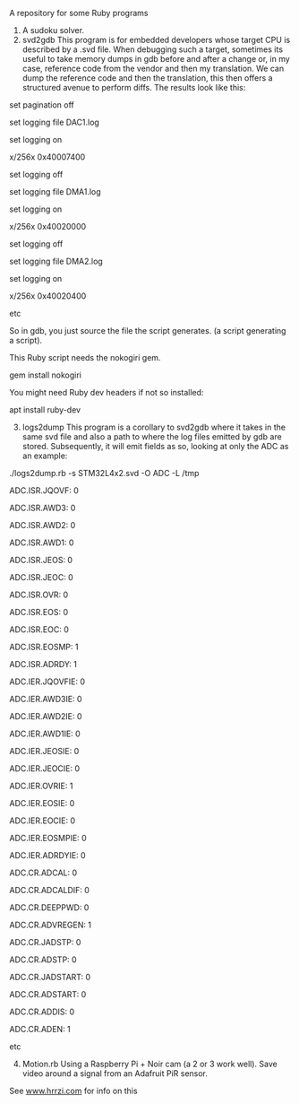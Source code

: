 A repository for some Ruby programs

1) A sudoku solver.
2) svd2gdb 
This program is for embedded developers whose target CPU is described
by a .svd file. When debugging such a target, sometimes its useful to
take memory dumps in gdb before and after a change or, in my case,
reference code from the vendor and then my translation. We can dump
the reference code and then the translation, this then offers a
structured avenue to perform diffs. The results look like this:

set pagination off

set logging file DAC1.log

set logging on

x/256x 0x40007400

set logging off

set logging file DMA1.log

set logging on

x/256x 0x40020000

set logging off

set logging file DMA2.log

set logging on

x/256x 0x40020400

etc

So in gdb, you just source the file the script generates. (a script
generating a script).

This Ruby script needs the nokogiri gem.

gem install nokogiri

You might need Ruby dev headers if not so installed:

apt install ruby-dev


3) logs2dump
This program is a corollary to svd2gdb where it takes in the same svd
file and also a path to where the log files emitted by gdb are
stored. Subsequently, it will emit fields as so, looking at only the
ADC as an example:

./logs2dump.rb -s STM32L4x2.svd -O ADC -L /tmp

ADC.ISR.JQOVF: 0

ADC.ISR.AWD3: 0

ADC.ISR.AWD2: 0

ADC.ISR.AWD1: 0

ADC.ISR.JEOS: 0

ADC.ISR.JEOC: 0

ADC.ISR.OVR: 0

ADC.ISR.EOS: 0

ADC.ISR.EOC: 0

ADC.ISR.EOSMP: 1

ADC.ISR.ADRDY: 1

ADC.IER.JQOVFIE: 0

ADC.IER.AWD3IE: 0

ADC.IER.AWD2IE: 0

ADC.IER.AWD1IE: 0

ADC.IER.JEOSIE: 0

ADC.IER.JEOCIE: 0

ADC.IER.OVRIE: 1

ADC.IER.EOSIE: 0

ADC.IER.EOCIE: 0

ADC.IER.EOSMPIE: 0

ADC.IER.ADRDYIE: 0

ADC.CR.ADCAL: 0

ADC.CR.ADCALDIF: 0

ADC.CR.DEEPPWD: 0

ADC.CR.ADVREGEN: 1

ADC.CR.JADSTP: 0

ADC.CR.ADSTP: 0

ADC.CR.JADSTART: 0

ADC.CR.ADSTART: 0

ADC.CR.ADDIS: 0

ADC.CR.ADEN: 1

etc

4) Motion.rb
Using a Raspberry Pi + Noir cam (a 2 or 3 work well). Save video
around a signal from an Adafruit PiR sensor.

See www.hrrzi.com for info on this
